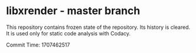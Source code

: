 # libxrender - master branch

This repository contains frozen state of the repository.
Its history is cleared. It is used only for static code
analysis with Codacy.

Commit Time: 1707462517